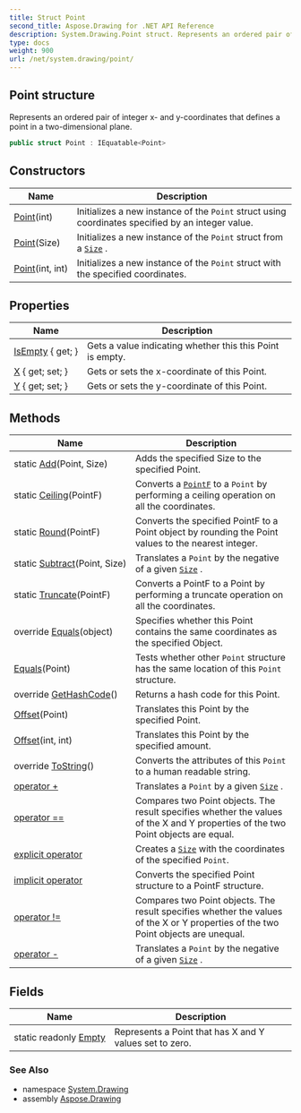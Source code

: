 ```yaml
---
title: Struct Point
second_title: Aspose.Drawing for .NET API Reference
description: System.Drawing.Point struct. Represents an ordered pair of integer x and ycoordinates that defines a point in a twodimensional plane
type: docs
weight: 900
url: /net/system.drawing/point/
---
```

## Point structure

Represents an ordered pair of integer x- and y-coordinates that defines a point in a two-dimensional plane.

```csharp
public struct Point : IEquatable<Point>
```

## Constructors

| Name | Description |
| --- | --- |
| [Point](point/#constructor)(int) | Initializes a new instance of the `Point` struct using coordinates specified by an integer value. |
| [Point](point/#constructor_2)(Size) | Initializes a new instance of the `Point` struct from a [`Size`](../size/) . |
| [Point](point/#constructor_1)(int, int) | Initializes a new instance of the `Point` struct with the specified coordinates. |

## Properties

| Name | Description |
| --- | --- |
| [IsEmpty](../../system.drawing/point/isempty/) { get; } | Gets a value indicating whether this this Point is empty. |
| [X](../../system.drawing/point/x/) { get; set; } | Gets or sets the x-coordinate of this Point. |
| [Y](../../system.drawing/point/y/) { get; set; } | Gets or sets the y-coordinate of this Point. |

## Methods

| Name | Description |
| --- | --- |
| static [Add](../../system.drawing/point/add/)(Point, Size) | Adds the specified Size to the specified Point. |
| static [Ceiling](../../system.drawing/point/ceiling/)(PointF) | Converts a [`PointF`](../pointf/) to a `Point` by performing a ceiling operation on all the coordinates. |
| static [Round](../../system.drawing/point/round/)(PointF) | Converts the specified PointF to a Point object by rounding the Point values to the nearest integer. |
| static [Subtract](../../system.drawing/point/subtract/)(Point, Size) | Translates a `Point` by the negative of a given [`Size`](../size/) . |
| static [Truncate](../../system.drawing/point/truncate/)(PointF) | Converts a PointF to a Point by performing a truncate operation on all the coordinates. |
| override [Equals](../../system.drawing/point/equals/#equals_1)(object) | Specifies whether this Point contains the same coordinates as the specified Object. |
| [Equals](../../system.drawing/point/equals/#equals)(Point) | Tests whether other `Point` structure has the same location of this `Point` structure. |
| override [GetHashCode](../../system.drawing/point/gethashcode/)() | Returns a hash code for this Point. |
| [Offset](../../system.drawing/point/offset/#offset_1)(Point) | Translates this Point by the specified Point. |
| [Offset](../../system.drawing/point/offset/#offset)(int, int) | Translates this Point by the specified amount. |
| override [ToString](../../system.drawing/point/tostring/)() | Converts the attributes of this `Point` to a human readable string. |
| [operator +](../../system.drawing/point/op_addition/) | Translates a `Point` by a given [`Size`](../size/) . |
| [operator ==](../../system.drawing/point/op_equality/) | Compares two Point objects. The result specifies whether the values of the X and Y properties of the two Point objects are equal. |
| [explicit operator](../../system.drawing/point/op_explicit/) | Creates a [`Size`](../size/) with the coordinates of the specified `Point`. |
| [implicit operator](../../system.drawing/point/op_implicit/) | Converts the specified Point structure to a PointF structure. |
| [operator !=](../../system.drawing/point/op_inequality/) | Compares two Point objects. The result specifies whether the values of the X or Y properties of the two Point objects are unequal. |
| [operator -](../../system.drawing/point/op_subtraction/) | Translates a `Point` by the negative of a given [`Size`](../size/) . |

## Fields

| Name | Description |
| --- | --- |
| static readonly [Empty](../../system.drawing/point/empty/) | Represents a Point that has X and Y values set to zero. |

### See Also

* namespace [System.Drawing](../../system.drawing/)
* assembly [Aspose.Drawing](../../)


